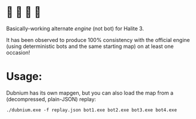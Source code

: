 # 🐢 🐊 🦎 🐍

Basically-working alternate *engine* (not bot) for Halite 3.

It has been observed to produce 100% consistency with the official engine (using deterministic bots and the same starting map) on at least one occasion!

# Usage:

Dubnium has its own mapgen, but you can also load the map from a (decompressed, plain-JSON) replay:

`./dubnium.exe -f replay.json bot1.exe bot2.exe bot3.exe bot4.exe`
